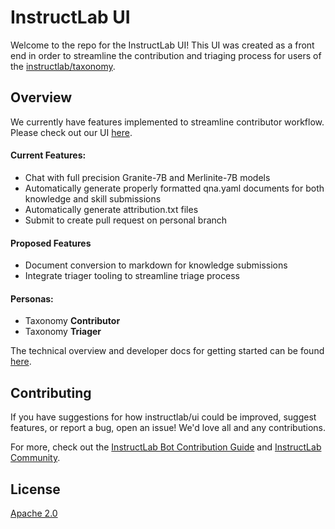 # InstructLab UI

Welcome to the repo for the InstructLab UI! This UI was created as
a front end in order to streamline the contribution and triaging process 
for users of the [instructlab/taxonomy](https://github.com/instructlab/taxonomy).

## Overview

We currently have features implemented to streamline contributor workflow.
Please check out our UI [here](http://34.229.17.203:4000/).

#### Current Features:

- Chat with full precision Granite-7B and Merlinite-7B models
- Automatically generate properly formatted qna.yaml documents for both
  knowledge and skill submissions
- Automatically generate attribution.txt files
- Submit to create pull request on personal branch

#### Proposed Features

- Document conversion to markdown for knowledge submissions
- Integrate triager tooling to streamline triage process

#### Personas:

- Taxonomy **Contributor**
- Taxonomy **Triager**

The technical overview and developer docs for getting started can be found [here](docs/development.md).

## Contributing

If you have suggestions for how instructlab/ui could be improved, suggest features,
or report a bug, open an issue! We'd love all and any contributions.

For more, check out the [InstructLab Bot Contribution Guide](CONTRIBUTING.md)
and [InstructLab
Community](https://github.com/instructlab/community/blob/main/CONTRIBUTING.md).

## License

[Apache 2.0](LICENSE)
